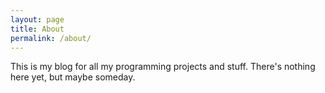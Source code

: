 ```yaml
---
layout: page
title: About
permalink: /about/
---
```


This is my blog for all my programming projects and stuff. There's nothing here yet, but maybe someday. 
